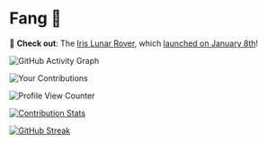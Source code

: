 # Fang 👋

🔭 **Check out**: The [Iris Lunar Rover]((https://irislunarrover.space/)), which [launched on January 8th](https://newsroom.ulalaunch.com/releases/united-launch-alliance-successfully-launches-first-next-generation-vulcan-rocket)!

![GitHub Activity Graph](https://github-readme-activity-graph.cyclic.app/graph?username=TheSnakeFang)

![Your Contributions](https://github.pumbas.net/api/contributions/TheSnakeFang?colour=DF9149&bgColour=161B22&dotColour=D04E4E)

![Profile View Counter](https://komarev.com/ghpvc/?username=TheSnakeFang)

[![Contribution Stats](https://github-contribution-stats.vercel.app/api/?username=TheSnakeFang)](https://github.com/LordDashMe/github-contribution-stats/)

[![GitHub Streak](https://streak-stats.demolab.com?user=TheSnakeFang)](https://git.io/streak-stats)

